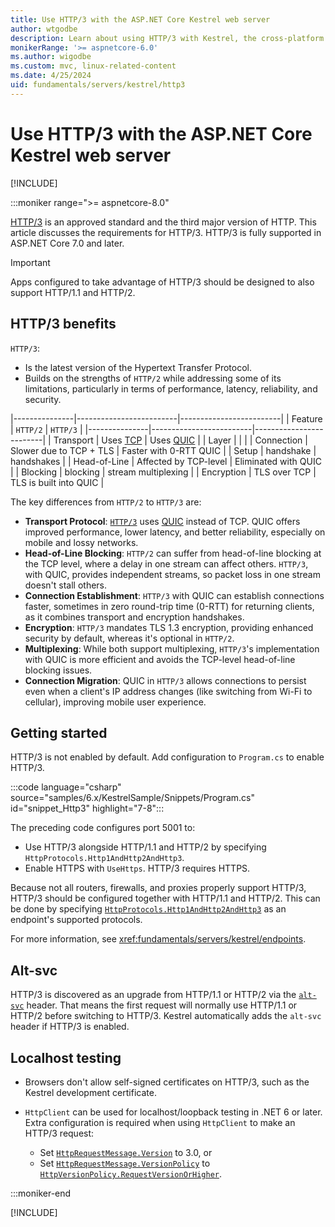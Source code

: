 ```yaml
---
title: Use HTTP/3 with the ASP.NET Core Kestrel web server
author: wtgodbe
description: Learn about using HTTP/3 with Kestrel, the cross-platform web server for ASP.NET Core.
monikerRange: '>= aspnetcore-6.0'
ms.author: wigodbe
ms.custom: mvc, linux-related-content
ms.date: 4/25/2024
uid: fundamentals/servers/kestrel/http3
---
```


# Use HTTP/3 with the ASP.NET Core Kestrel web server

[!INCLUDE[](~/includes/not-latest-version.md)]

:::moniker range=">= aspnetcore-8.0"

[HTTP/3](https://datatracker.ietf.org/doc/rfc9114/) is an approved standard and the third major version of HTTP. This article discusses the requirements for HTTP/3. HTTP/3 is fully supported in ASP.NET Core 7.0 and later.

> [!IMPORTANT]
> Apps configured to take advantage of HTTP/3 should be designed to also support HTTP/1.1 and HTTP/2.

## HTTP/3 benefits

`HTTP/3`:

* Is the latest version of the Hypertext Transfer Protocol.
* Builds on the strengths of `HTTP/2` while addressing some of its limitations, particularly in terms of performance, latency, reliability, and security.

|---------------|-------------------------|-------------------------|
| Feature | `HTTP/2` | `HTTP/3` |
|---------------|-------------------------|-------------------------|
| Transport | Uses [TCP](https://developer.mozilla.org/docs/Glossary/TCP) | Uses [QUIC](https://www.rfc-editor.org/rfc/rfc9000.html)  |
| Layer | | |
| Connection | Slower due to TCP + TLS | Faster with 0-RTT QUIC |
| Setup | handshake | handshakes |
| Head-of-Line | Affected by TCP-level | Eliminated with QUIC |
| Blocking | blocking | stream multiplexing |
| Encryption | TLS over TCP | TLS is built into QUIC |

The key differences from `HTTP/2` to `HTTP/3` are:

* **Transport Protocol**: [`HTTP/3`](https://developer.mozilla.org/docs/Glossary/HTTP_3) uses [QUIC](https://www.rfc-editor.org/rfc/rfc9000.html) instead of TCP. QUIC offers improved performance, lower latency, and better reliability, especially on mobile and lossy networks.
* **Head-of-Line Blocking**: `HTTP/2` can suffer from head-of-line blocking at the TCP level, where a delay in one stream can affect others. `HTTP/3`, with QUIC, provides independent streams, so packet loss in one stream doesn't stall others.
* **Connection Establishment**: `HTTP/3` with QUIC can establish connections faster, sometimes in zero round-trip time (0-RTT) for returning clients, as it combines transport and encryption handshakes.
* **Encryption**: `HTTP/3` mandates TLS 1.3 encryption, providing enhanced security by default, whereas it's optional in `HTTP/2`.
* **Multiplexing**: While both support multiplexing, `HTTP/3`'s implementation with QUIC is more efficient and avoids the TCP-level head-of-line blocking issues.
* **Connection Migration**: QUIC in `HTTP/3` allows connections to persist even when a client's IP address changes (like switching from Wi-Fi to cellular), improving mobile user experience.

## Getting started

HTTP/3 is not enabled by default. Add configuration to `Program.cs` to enable HTTP/3.

:::code language="csharp" source="samples/6.x/KestrelSample/Snippets/Program.cs" id="snippet_Http3" highlight="7-8":::

The preceding code configures port 5001 to:

* Use HTTP/3 alongside HTTP/1.1 and HTTP/2 by specifying `HttpProtocols.Http1AndHttp2AndHttp3`.
* Enable HTTPS with `UseHttps`. HTTP/3 requires HTTPS.

Because not all routers, firewalls, and proxies properly support HTTP/3, HTTP/3 should be configured together with HTTP/1.1 and HTTP/2. This can be done by specifying [`HttpProtocols.Http1AndHttp2AndHttp3`](xref:Microsoft.AspNetCore.Server.Kestrel.Core.HttpProtocols.Http1AndHttp2AndHttp3) as an endpoint's supported protocols.

For more information, see <xref:fundamentals/servers/kestrel/endpoints>.

## Alt-svc

HTTP/3 is discovered as an upgrade from HTTP/1.1 or HTTP/2 via the [`alt-svc`](https://developer.mozilla.org/docs/Web/HTTP/Headers/Alt-Svc) header. That means the first request will normally use HTTP/1.1 or HTTP/2 before switching to HTTP/3. Kestrel automatically adds the `alt-svc` header if HTTP/3 is enabled.

## Localhost testing

* Browsers don't allow self-signed certificates on HTTP/3, such as the Kestrel development certificate.
* `HttpClient` can be used for localhost/loopback testing in .NET 6 or later. Extra configuration is required when using `HttpClient` to make an HTTP/3 request:

  * Set [`HttpRequestMessage.Version`](xref:System.Net.Http.HttpRequestMessage.Version) to 3.0, or
  * Set [`HttpRequestMessage.VersionPolicy`](xref:System.Net.Http.HttpRequestMessage.VersionPolicy) to [`HttpVersionPolicy.RequestVersionOrHigher`](xref:System.Net.Http.HttpVersionPolicy.RequestVersionOrHigher).

:::moniker-end

[!INCLUDE[](~/fundamentals/servers/kestrel/includes/http3-6-7.md)]
